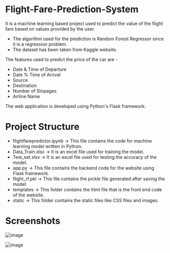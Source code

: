# Flight-Fare-Prediction-System
It is a machine learning based project used to predict the value of the flight fare based on values provided by the user.
- The algorithm used for the prediction is Random Forest Regressor since it is a regression problem.
- The dataset has been taken from Kaggle website.

The features used to predict the price of the car are -
- Date & Time of Departure
- Date % Time of Arrival
- Source
- Destination
- Number of Stopages
- Airline Name

The web application is developed using Python's Flask framework.

# Project Structure
- flightfarepredictor.ipynb -> This file contains the code for machine learning model written in Python.
- Data_Train.xlsx -> It is an excel file used for training the model.
- Test_set.xlsx -> It is an excel file used for testing the accuracy of the model.
- app.py -> This file contains the backend code for the website using Flask framework.
- flight_rf.pkl -> This file contains the pickle file generated after saving the model.
- templates -> This folder contains the html file that is the front end code of the website.
- static -> This folder contains the static files like CSS files and images.

# Screenshots
![image](https://user-images.githubusercontent.com/71866560/121000705-2559b000-c7a8-11eb-8927-1acbcc4d6277.png)

![image](https://user-images.githubusercontent.com/71866560/121000812-46220580-c7a8-11eb-9401-55dd396c9f9d.png)
